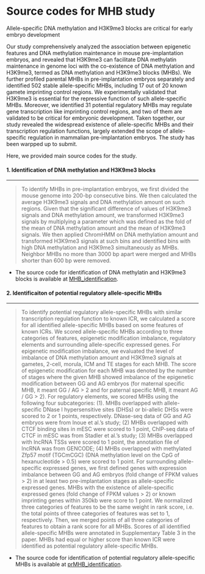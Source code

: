 # Source codes for MHB study



Allele-specific DNA methylation and H3K9me3 blocks are critical for early embryo development



Our study comprehensively analyzed the association between epigenetic features and DNA methylation maintenance in mouse pre-implantation embryos, and revealed that H3K9me3 can facilitate DNA methylatin maintenance in genome loci with the co-existence of DNA methylation and H3K9me3, termed as DNA methylation and H3K9me3 blocks (MHBs). We further profiled parental MHBs in pre-implantation embryos separately and identified 502 stable allele-specific MHBs, including 17 out of 20 known gamete imprinting control regions. We experimentally validated that H3K9me3 is essential for the repressive function of such allele-specific MHBs. Moreover, we identified 31 potential regulatory MHBs may regulate gene transcription like imprinting control regions, and two of them are validated to be critical for embryonic development. Taken together, our study revealed the widespread existence of allele-specific MHBs and their transcription regulation functions, largely extended the scope of allele-specific regulation in mammalian pre-implantation embryos. The study has been warpped up to submit.



Here, we provided main source codes for the study.

#### 1. Identification of DNA methylation and H3K9me3 blocks

---------------------------------------------------------------------------------------------------------------------------------------------------------------

> To identify MHBs in pre-implantation embryos, we first divided the mouse genome into 200-bp consecutive bins. We then calculated the average H3K9me3 signals and DNA methylation amount on such regions. Given that the significant difference of values of H3K9me3 signals and DNA methylation amount, we transformed H3K9me3 signals by multiplying a parameter which was defined as the fold of the mean of DNA methylation amount and the mean of H3K9me3 signals. We then applied ChromHMM on DNA methylation amount and transformed H3K9me3 signals at such bins and identified bins with high DNA methylation and H3K9me3 simultaneously as MHBs. Neighbor MHBs no more than 3000 bp apart were merged and MHBs shorter than 600 bp were removed. 

+ The source code for identification of DNA methylatin and H3K9me3 blocks is available at 	[MHB_identification]().

#### 2. Identificaiton of potential regulatory allele-specific MHBs
------------------------------------------------------------------------------------------------------------------------------

> To identify potential regulatory allele-specific MHBs with similar transcription regulation function to known ICR, we calculated a score for all identified allele-specific MHBs based on some features of known ICRs. We scored allele-specific MHBs according to three categories of features, epigenetic modification imbalance, regulatory elements and surrounding allele-specific expressed genes. For epigenetic modification imbalance, we evaluated the level of imbalance of DNA methylation amount and H3K9me3 signals at gametes, 2-cell, morula, ICM and TE stages for each MHB. The score of epigenetic modification for each MHB was denoted by the number of stages where the given MHB showed imbalance of the epigenetic modification between GG and AG embryos (for maternal specific MHB, it meant GG / AG > 2 and for paternal specific MHB, it meant AG / GG > 2). For regulatory elements, we scored MHBs using the following four subcategories: (1). MHBs overlapped with allele-specific DNase I hypersensitive sites (DHSs) or bi-allelic DHSs were scored to 2 or 1 points, respectively. DNase-seq data of GG and AG embryos were from Inoue et al.’s study; (2) MHBs overlapped with CTCF binding sites in mESC were scored to 1 point, ChIP-seq data of CTCF in mESC was from Stadler et al.’s study; (3) MHBs overlapped with lncRNA TSSs were scored to 1 point, the annotation file of lncRNA was from GENCODE; (4) MHBs overlapped with methylated Zfp57 motif (TGCmCGC) (DNA methylation level on the CpG of hexanucleotide > 0.5) were scored to 1 point. For surrounding allele-specific expressed genes, we first defined genes with expression imbalance between GG and AG embryos (fold change of FPKM values > 2) in at least two pre-implantation stages as allele-specific expressed genes. MHBs with the existence of allele-specific expressed genes (fold change of FPKM values > 2) or known imprinting genes within 350kb were score to 1 point. We normalized three categories of features to be the same weight in rank score, i.e. the total points of three categories of features was set to 1, respectively. Then, we merged points of all three categories of features to obtain a rank score for all MHBs. Scores of all identified allele-specific MHBs were annotated in Supplementary Table 3 in the paper. MHBs had equal or higher score than known ICR were identified as potential regulatory allele-specific MHBs.

+ The source code for identification of potential regulatory allele-specific MHBs is available at [prMHB_identification]().

  

